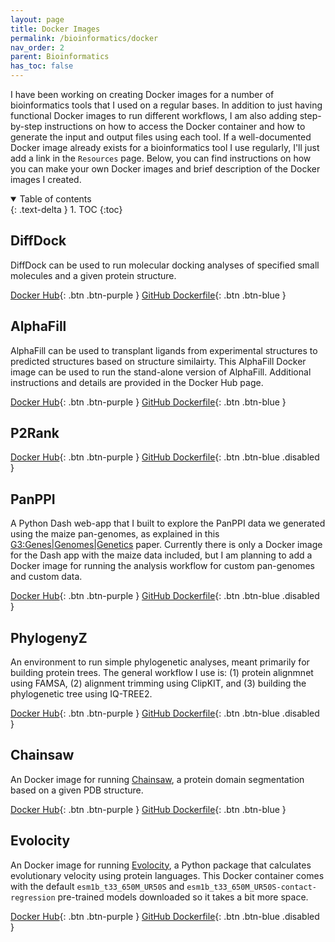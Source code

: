 ```yaml
---
layout: page
title: Docker Images
permalink: /bioinformatics/docker
nav_order: 2
parent: Bioinformatics
has_toc: false
---
```


I have been working on creating Docker images for a number of bioinformatics tools that I used on a regular bases. In addition to just having functional Docker images to run different workflows, I am also adding step-by-step instructions on how to access the Docker container and how to generate the input and output files using each tool. If a well-documented Docker image already exists for a bioinformatics tool I use regularly, I'll just add a link in the `Resources` page. Below, you can find instructions on how you can make your own Docker images and brief description of the Docker images I created. 

<details open markdown="block">
  <summary>
    Table of contents
  </summary>
  {: .text-delta }
1. TOC
{:toc}
</details>

## DiffDock

DiffDock can be used to run molecular docking analyses of specified small molecules and a given protein structure. 

[Docker Hub](https://hub.docker.com/r/externelly/diffdock){: .btn .btn-purple }
[GitHub Dockerfile](https://github.com/eporetsky/workflows/blob/main/Docker/DiffDock/Dockerfile){: .btn .btn-blue }

## AlphaFill

AlphaFill can be used to transplant ligands from experimental structures to predicted structures based on structure similairty. This AlphaFill Docker image can be used to run the stand-alone version of AlphaFill. Additional instructions and details are provided in the Docker Hub page.

[Docker Hub](https://hub.docker.com/r/externelly/alphafill){: .btn .btn-purple }
[GitHub Dockerfile](https://github.com/eporetsky/workflows/blob/main/Docker/AlphaFill/Dockerfile){: .btn .btn-blue }

## P2Rank

[Docker Hub](https://hub.docker.com/r/externelly/p2rank){: .btn .btn-purple }
[GitHub Dockerfile](){: .btn .btn-blue  .disabled }

## PanPPI

A Python Dash web-app that I built to explore the PanPPI data we generated using the maize pan-genomes, as explained in this [G3:Genes\|Genomes\|Genetics](https://academic.oup.com/g3journal/advance-article/doi/10.1093/g3journal/jkae059/7630293) paper. Currently there is only a Docker image for the Dash app with the maize data included, but I am planning to add a Docker image for running the analysis workflow for custom pan-genomes and custom data.

[Docker Hub](https://hub.docker.com/r/externelly/panppi){: .btn .btn-purple }
[GitHub Dockerfile](){: .btn .btn-blue  .disabled }

## PhylogenyZ

An environment to run simple phylogenetic analyses, meant primarily for building protein trees. The general workflow I use is: (1) protein alignmnet using FAMSA, (2) alignment trimming using ClipKIT, and (3) building the phylogenetic tree using IQ-TREE2.

[Docker Hub](https://hub.docker.com/r/externelly/phylogenyz){: .btn .btn-purple }
[GitHub Dockerfile](){: .btn .btn-blue  .disabled }

## Chainsaw

An Docker image for running [Chainsaw](https://github.com/JudeWells/chainsaw), a protein domain segmentation based on a given PDB structure. 

[Docker Hub](https://hub.docker.com/r/externelly/chainsaw){: .btn .btn-purple }
[GitHub Dockerfile](https://github.com/eporetsky/workflows/blob/main/Docker/Chainsaw/Dockerfile){: .btn .btn-blue }

## Evolocity

An Docker image for running [Evolocity](https://github.com/brianhie/evolocity), a Python package that calculates evolutionary velocity using protein languages. This Docker container comes with the default `esm1b_t33_650M_UR50S` and `esm1b_t33_650M_UR50S-contact-regression` pre-trained models downloaded so it takes a bit more space.

[Docker Hub](https://hub.docker.com/repository/docker/externelly/evolocity/general){: .btn .btn-purple }
[GitHub Dockerfile](){: .btn .btn-blue  .disabled }